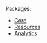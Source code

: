 Packages:

* [Core](./packages/core/README.md)
* [Resources](./packages/resources/README.md)
* [Analytics](./packages/analytics/README.md)
